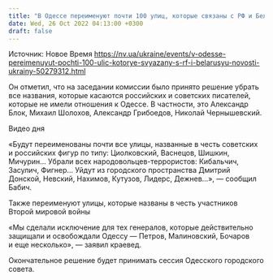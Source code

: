 ```yaml
---
title: "В Одессе переименуют почти 100 улиц, которые связаны с РФ и Беларусью"
date: Wed, 26 Oct 2022 04:13:00 +0300
draft: false
---
```

Источник: Новое Время https://nv.ua/ukraine/events/v-odesse-pereimenuyut-pochti-100-ulic-kotorye-svyazany-s-rf-i-belarusyu-novosti-ukrainy-50279312.html


Он отметил, что на заседании комиссии было принято решение убрать все названия, которые касаются российских и советских писателей, которые не имели отношения к Одессе. В частности, это Александр Блок, Михаил Шолохов, Александр Грибоедов, Николай Чернышевский.

 Видео дня   

«Будут переименованы почти все улицы, названные в честь советских и российских фигур по типу: Циолковский, Васнецов, Шишкин, Мичурин… Убрали всех народовольцев-террористов: Кибальчич, Засулич, Фигнер… Уйдут из городского пространства Дмитрий Донской, Невский, Нахимов, Кутузов, Лидерс, Дежнев…», — сообщил Бабич.

Также переименуют улицы, которые названы в честь участников Второй мировой войны

«Мы сделали исключение для тех генералов, которые действительно защищали и освобождали Одессу — Петров, Малиновский, Бочаров и еще несколько», — заявил краевед.

Окончательное решение будет принимать сессия Одесского городского совета.
